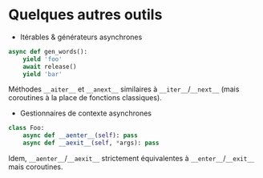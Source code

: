 # Quelques autres outils

* Itérables & générateurs asynchrones

```python
async def gen_words():
    yield 'foo'
    await release()
    yield 'bar'
```

Méthodes `__aiter__` et `__anext__` similaires à `__iter__`/`__next__` (mais coroutines à la place de fonctions classiques).

* Gestionnaires de contexte asynchrones

```python
class Foo:
    async def __aenter__(self): pass
    async def __aexit__(self, *args): pass
```

Idem, `__aenter__`/`__aexit__` strictement équivalentes à `__enter__`/`__exit__` mais coroutines.
